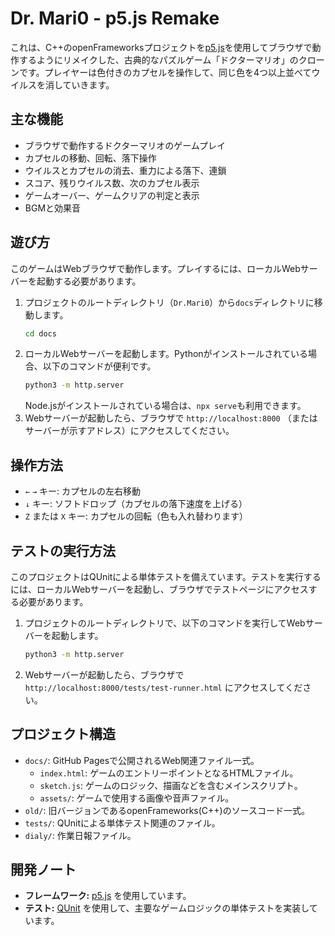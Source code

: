 # Dr. Mari0 - p5.js Remake

これは、C++のopenFrameworksプロジェクトを[p5.js](https://p5js.org/)を使用してブラウザで動作するようにリメイクした、古典的なパズルゲーム「ドクターマリオ」のクローンです。プレイヤーは色付きのカプセルを操作して、同じ色を4つ以上並べてウイルスを消していきます。

## 主な機能

-   ブラウザで動作するドクターマリオのゲームプレイ
-   カプセルの移動、回転、落下操作
-   ウイルスとカプセルの消去、重力による落下、連鎖
-   スコア、残りウイルス数、次のカプセル表示
-   ゲームオーバー、ゲームクリアの判定と表示
-   BGMと効果音

## 遊び方

このゲームはWebブラウザで動作します。プレイするには、ローカルWebサーバーを起動する必要があります。

1.  プロジェクトのルートディレクトリ（`Dr.Mari0`）から`docs`ディレクトリに移動します。
    ```bash
    cd docs
    ```
2.  ローカルWebサーバーを起動します。Pythonがインストールされている場合、以下のコマンドが便利です。
    ```bash
    python3 -m http.server
    ```
    Node.jsがインストールされている場合は、`npx serve`も利用できます。
3.  Webサーバーが起動したら、ブラウザで `http://localhost:8000` （またはサーバーが示すアドレス）にアクセスしてください。

## 操作方法

-   `←` `→` キー: カプセルの左右移動
-   `↓` キー: ソフトドロップ（カプセルの落下速度を上げる）
-   `Z` または `X` キー: カプセルの回転（色も入れ替わります）

## テストの実行方法

このプロジェクトはQUnitによる単体テストを備えています。テストを実行するには、ローカルWebサーバーを起動し、ブラウザでテストページにアクセスする必要があります。

1.  プロジェクトのルートディレクトリで、以下のコマンドを実行してWebサーバーを起動します。
    ```bash
    python3 -m http.server
    ```
2.  Webサーバーが起動したら、ブラウザで `http://localhost:8000/tests/test-runner.html` にアクセスしてください。

## プロジェクト構造

-   `docs/`: GitHub Pagesで公開されるWeb関連ファイル一式。
    -   `index.html`: ゲームのエントリーポイントとなるHTMLファイル。
    -   `sketch.js`: ゲームのロジック、描画などを含むメインスクリプト。
    -   `assets/`: ゲームで使用する画像や音声ファイル。
-   `old/`: 旧バージョンであるopenFrameworks(C++)のソースコード一式。
-   `tests/`: QUnitによる単体テスト関連のファイル。
-   `dialy/`: 作業日報ファイル。

## 開発ノート

-   **フレームワーク:** [p5.js](https://p5js.org/) を使用しています。
-   **テスト:** [QUnit](https://qunitjs.com/) を使用して、主要なゲームロジックの単体テストを実装しています。